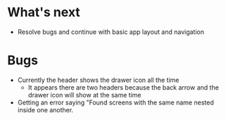 # What's next
* Resolve bugs and continue with basic app layout and navigation

# Bugs
* Currently the header shows the drawer icon all the time
    * It appears there are two headers because the back arrow and the drawer icon will show at the same time
* Getting an error saying "Found screens with the same name nested inside one another. 